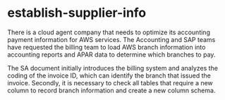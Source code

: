 # establish-supplier-info

There is a cloud agent company that needs to optimize its accounting payment information for AWS services.
The Accounting and SAP teams have requested the billing team to load AWS branch information into accounting reports and APAR data to determine which branches to pay.

The SA document initially introduces the billing system and analyzes the coding of the invoice ID, which can identify the branch that issued the invoice. 
Secondly, it is necessary to check all tables that require a new column to record branch information and create a new column schema.